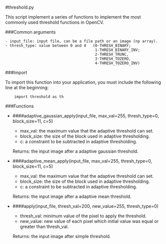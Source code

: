 #threshold.py

This script implement a series of functions to implement the most commonly used threshold functions in OpenCV.
    

###Common arguments

    - input_file: input file, can be a file path or an image (np array).
    - thresh_type: value between 0 and 4   (0-THRESH_BINARY; 
                                            1-THRESH_BINARY_INV; 
                                            2-THRESH_TRUNC, 
                                            3-THRESH_TOZERO, 
                                            4-THRESH_TOZERO_INV)



###Import
    
To import this function into your application, you must include the following 
line at the beginning:
    
        import threshold as th
    

###Functions

- ####adaptive_gaussian_apply(input_file, max_val=255, thresh_type=0, block_size=11, c=5)
                          
    - max_val: the maximum value that the adaptive threshold can set.
    - block_size: the size of the block used in adaptive thresholding.
    - c: a constraint to be subtracted in adaptive thresholding.
                            
    Returns: the input image after a adaptive gaussian threshold.
                            
- ####adaptive_mean_apply(input_file, max_val=255, thresh_type=0, block_size=11, c=5)

    - max_val: the maximum value that the adaptive threshold can set.
    - block_size: the size of the block used in adaptive thresholding.
    - c: a constraint to be subtracted in adaptive thresholding.

    Returns: the input image after a adaptive mean threshold.
                        
- ####apply(input_file, thresh_val=200, new_value=255, thresh_type=0)

    - thresh_val: minimum value of the pixel to apply the threshold.
    - new_value: new value of each pixel which initial value
     was equal or greater than thresh_val.

    Returns: the input image after simple threshold.